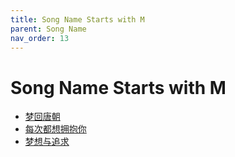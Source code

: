 ```yaml
---
title: Song Name Starts with M
parent: Song Name 
nav_order: 13
---
```


# Song Name Starts with M

- [梦回唐朝](/lyrics/Tang_Chao/menghuitangchao)
- [每次都想拥抱你](/lyrics/Wei_Hua/meicidouxiangyongbaoni)
- [梦想与追求](/lyrics/Zhao_Mu_Yang/mengxiangyuzhuiqiu)